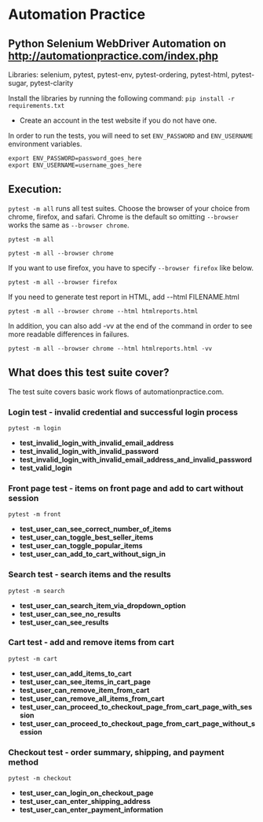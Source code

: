 # Automation Practice

## Python Selenium WebDriver Automation on http://automationpractice.com/index.php

Libraries: selenium, pytest, pytest-env, pytest-ordering, pytest-html, pytest-sugar, pytest-clarity

Install the libraries by running the following command:
```pip install -r requirements.txt```

- Create an account in the test website if you do not have one.

In order to run the tests, you will need to set `ENV_PASSWORD` and `ENV_USERNAME` environment variables.

```.env
export ENV_PASSWORD=password_goes_here
export ENV_USERNAME=username_goes_here
```

## Execution:
`pytest -m all` runs all test suites.
Choose the browser of your choice from chrome, firefox, and safari.
Chrome is the default so omitting `--browser` works the same as `--browser chrome`.
```
pytest -m all
```
```
pytest -m all --browser chrome
```
If you want to use firefox, you have to specify `--browser firefox` like below.
```
pytest -m all --browser firefox
```

If you need to generate test report in HTML, add --html FILENAME.html

```
pytest -m all --browser chrome --html htmlreports.html
```

In addition, you can also add -vv at the end of the command in order to see more readable differences in failures.
```
pytest -m all --browser chrome --html htmlreports.html -vv
```

## What does this test suite cover?
The test suite covers basic work flows of automationpractice.com.

### Login test - invalid credential and successful login process
```
pytest -m login
```
- **test_invalid_login_with_invalid_email_address**
- **test_invalid_login_with_invalid_password**
- **test_invalid_login_with_invalid_email_address_and_invalid_password**
- **test_valid_login**

### Front page test - items on front page and add to cart without session
```
pytest -m front
```
- **test_user_can_see_correct_number_of_items**
- **test_user_can_toggle_best_seller_items**
- **test_user_can_toggle_popular_items**
- **test_user_can_add_to_cart_without_sign_in**

### Search test - search items and the results
```
pytest -m search
```
- **test_user_can_search_item_via_dropdown_option**
- **test_user_can_see_no_results**
- **test_user_can_see_results**

### Cart test - add and remove items from cart
```
pytest -m cart
```
- **test_user_can_add_items_to_cart**
- **test_user_can_see_items_in_cart_page**
- **test_user_can_remove_item_from_cart**
- **test_user_can_remove_all_items_from_cart**
- **test_user_can_proceed_to_checkout_page_from_cart_page_with_session**
- **test_user_can_proceed_to_checkout_page_from_cart_page_without_session**

### Checkout test - order summary, shipping, and payment method
```
pytest -m checkout
```
- **test_user_can_login_on_checkout_page**
- **test_user_can_enter_shipping_address**
- **test_user_can_enter_payment_information**
